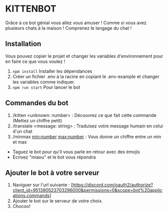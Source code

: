 # KITTENBOT

Grâce à ce bot génial vous allez vous amuser ! Comme si vous avez plusieurs chats à la maison !
Comprenez le langage du chat !

## Installation

Vous pouvez copier le projet et changer les variables d'environnement pour en faire ce que vous voulez !

1. `npm install` Installer les dépendances
2. Créer un fichier .env à la racine en copiant le .env-example et changer les variables comme indiquer.
3. `npm run start` Pour lancer le bot

## Commandes du bot

1. /kitten <unknown: number> : Découvrez ce que fait cette commande (Mettez un chiffre petit)
2. /translate <message: string> : Traduisez votre message humain en celui d'un chat
3. /minmax <min:number> <max:number> : Vous donne un chiffre entre un min et max

- Taguez le bot pour qu'il vous parle en retour avec des émojis
- Écrivez "miaou" et le bot vous répondra

## Ajouter le bot à votre serveur

1. Naviguer sur l'url suivante : [https://discord.com/oauth2/authorize?client_id=951390523703296000&permissions=0&scope=bot%20applications.commands]
2. Ajouter le bot sur le serveur de votre choix.
3. Chocoo!
